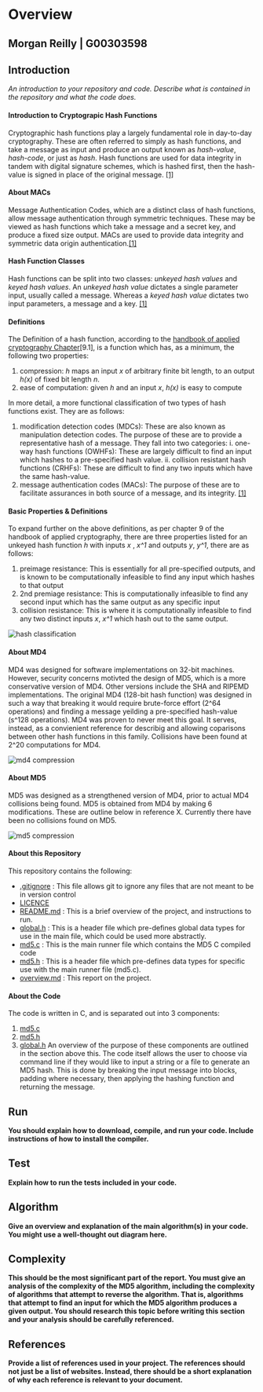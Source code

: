 # Overview

## Morgan Reilly | G00303598

## Introduction
_An introduction to your repository and code. Describe
what is contained in the repository and what the code does._

#### Introduction to Cryptograpic Hash Functions
Cryptographic hash functions play a largely fundamental role in day-to-day cryptography. These are often referred to simply as hash functions, and take a message as input and produce an output known as _hash-value_, _hash-code_, or just as _hash_. Hash functions are used for data integrity in tandem with digital signature schemes, which is hashed first, then the hash-value is signed in place of the original message. [[1]](http://cacr.uwaterloo.ca/hac/)

#### About MACs
Message Authentication Codes, which are a distinct class of hash functions, allow message authentication through symmetric techniques. These may be viewed as hash functions which take a message and a secret key, and produce a fixed size output. MACs are used to provide data integrity and symmetric data origin authentication.[[1]](http://cacr.uwaterloo.ca/hac/)

#### Hash Function Classes
Hash functions can be split into two classes: _unkeyed hash values_ and _keyed hash values_. An _unkeyed hash value_ dictates a single parameter input, usually called a message. Whereas a _keyed hash value_ dictates two input parameters, a message and a key. [[1]](http://cacr.uwaterloo.ca/hac/)

#### Definitions
The Definition of a hash function, according to the [handbook of applied cryptography Chapter]((http://cacr.uwaterloo.ca/hac/))[9.1], is a function which has, as a minimum, the following two properties:
1. compression:
   _h_ maps an input _x_ of arbitrary finite bit length, to an output _h(x)_ of fixed bit length _n_.
2. ease of computation:
   given _h_ and an input _x_, _h(x)_ is easy to compute 
   
In more detail, a more functional classification of two types of hash functions exist. They are as follows:
1. modification detection codes (MDCs): These are also known as manipulation detection codes. The purpose of these are to provide a representative hash of a message. They fall into two categories:
i. one-way hash functions (OWHFs): These are largely difficult to find an input which hashes to a pre-specified hash value.
ii. collision resistant hash functions (CRHFs): These are difficult to find any two inputs which have the same hash-value.
2. message authentication codes (MACs): The purpose of these are to facilitate assurances in both source of a message, and its integrity. [[1]](http://cacr.uwaterloo.ca/hac/)

#### Basic Properties & Definitions
To expand further on the above definitions, as per chapter 9 of the handbook of applied cryptography, there are three properties listed for an unkeyed hash function _h_ with inputs _x_ , _x^1_ and outputs _y_, _y^1_, there are as follows:
1. preimage resistance: This is essentially for all pre-specified outputs, and is known to be computationally infeasible to find any input which hashes to that output
2. 2nd premiage resistance: This is computationally infeasible to find any second input which has the same output as any specific input
3. collision resistance: This is where it is computationally infeasible to find any two distinct inputs _x_, _x^1_ which hash out to the same output.

![hash classification](./images/ClassificationOfHash.png)

#### About MD4
MD4 was designed for software implementations on 32-bit machines. However, security concerns motivted the design of MD5, which is a more conservative version of MD4. Other versions include the SHA and RIPEMD implementations. The original MD4 (128-bit hash function) was designed in such a way that breaking it would require brute-force effort (2^64 operations) and finding a message yeilding a pre-specified hash-value (s^128 operations). MD4 was proven to never meet this goal. It serves, instead, as a convienient reference for describig and allowing coparisons between other hash functions in this family. Collisions have been found at 2^20 computations for MD4.

![md4 compression](./images/md4_compression.png)

#### About MD5
MD5 was designed as a strengthened version of MD4, prior to actual MD4 collisions being found. MD5 is obtained from MD4 by making 6 modifications. These are outline below in reference X. Currently there have been no collisions found on MD5.

![md5 compression](./images/md5_compression.png)

#### About this Repository
This repository contains the following:
* [.gitignore](./.gitignore) : This file allows git to ignore any files that are not meant to be in version control
* [LICENCE](./LICENCE)
* [README.md](./README.md) : This is a brief overview of the project, and instructions to run.
* [global.h](./global.h) : This is a header file which pre-defines global data types for use in the main file, which could be used more abstractly.
* [md5.c](./md5.c) : This is the main runner file which contains the MD5 C compiled code
* [md5.h](./md5.h) : This is a header file which pre-defines data types for specific use with the main runner file (md5.c).
* [overview.md](./overview.md) : This report on the project. 

#### About the Code
The code is written in C, and is separated out into 3 components:
1. [md5.c](./md5.c)
2. [md5.h](./md5.h)
3. [global.h](./global.h)
An overview of the purpose of these components are outlined in the section above this.
The code itself allows the user to choose via command line if they would like to input a string or a file to generate an MD5 hash. This is done by breaking the input message into blocks, padding where necessary, then applying the hashing function and returning the message.

## Run
__You should explain how to download, compile, and run your code.
Include instructions of how to install the compiler.__

## Test
__Explain how to run the tests included in your code.__

## Algorithm
__Give an overview and explanation of the main algorithm(s)
in your code. You might use a well-thought out diagram here.__

## Complexity
__This should be the most significant part of the report.
You must give an analysis of the complexity of the MD5 algorithm,
including the complexity of algorithms that attempt to reverse the
algorithm. That is, algorithms that attempt to find an input for
which the MD5 algorithm produces a given output. You should
research this topic before writing this section and your analysis
should be carefully referenced.__

## References
__Provide a list of references used in your project. The
references should not just be a list of websites. Instead, there
should be a short explanation of why each reference is relevant to
your document.__
